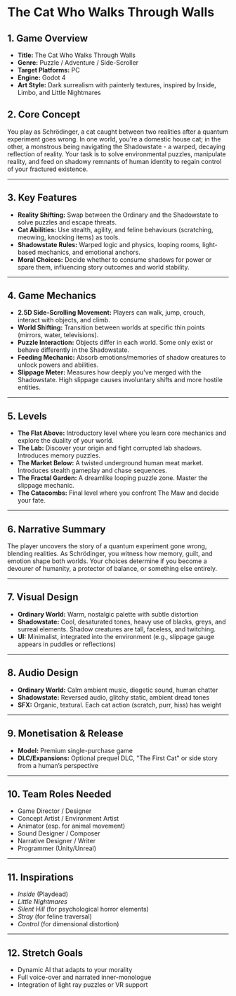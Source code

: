 # The Cat Who Walks Through Walls

## 1. Game Overview
- **Title:** The Cat Who Walks Through Walls
- **Genre:** Puzzle / Adventure / Side-Scroller
- **Target Platforms:** PC
- **Engine:** Godot 4
- **Art Style:** Dark surrealism with painterly textures, inspired by Inside, Limbo, and Little Nightmares

## 2. Core Concept 
You play as Schrödinger, a cat caught between two realities after a quantum experiment goes wrong. In one world, you're a domestic house cat; in the other, a monstrous being navigating the Shadowstate - a warped, decaying reflection of reality. Your task is to solve environmental puzzles, manipulate reality, and feed on shadowy remnants of human identity to regain control of your fractured existence.

---
## 3. Key Features
- **Reality Shifting:** Swap between the Ordinary and the Shadowstate to solve puzzles and escape threats.
- **Cat Abilities:** Use stealth, agility, and feline behaviours (scratching, meowing, knocking items) as tools.
- **Shadowstate Rules:** Warped logic and physics, looping rooms, light-based mechanics, and emotional anchors.
- **Moral Choices:** Decide whether to consume shadows for power or spare them, influencing story outcomes and world stability.

---
## 4. Game Mechanics
- **2.5D Side-Scrolling Movement:** Players can walk, jump, crouch, interact with objects, and climb.
- **World Shifting:** Transition between worlds at specific thin points (mirrors, water, televisions).
- **Puzzle Interaction:** Objects differ in each world. Some only exist or behave differently in the Shadowstate.
- **Feeding Mechanic:** Absorb emotions/memories of shadow creatures to unlock powers and abilities.
- **Slippage Meter:** Measures how deeply you've merged with the Shadowstate. High slippage causes involuntary shifts and more hostile entities.

---
## 5. Levels
- **The Flat Above:** Introductory level where you learn core mechanics and explore the duality of your world.
- **The Lab:** Discover your origin and fight corrupted lab shadows. Introduces memory puzzles.
- **The Market Below:** A twisted underground human meat market. Introduces stealth gameplay and chase sequences.
- **The Fractal Garden:** A dreamlike looping puzzle zone. Master the slippage mechanic.
- **The Catacombs:** Final level where you confront The Maw and decide your fate.

---
## 6. Narrative Summary 
The player uncovers the story of a quantum experiment gone wrong, blending realities. As Schrödinger, you witness how memory, guilt, and emotion shape both worlds. Your choices determine if you become a devourer of humanity, a protector of balance, or something else entirely.

---
## 7. Visual Design
- **Ordinary World:** Warm, nostalgic palette with subtle distortion
- **Shadowstate:** Cool, desaturated tones, heavy use of blacks, greys, and surreal elements. Shadow creatures are tall, faceless, and twitching.
- **UI:** Minimalist, integrated into the environment (e.g., slippage gauge appears in puddles or reflections)

---
## 8. Audio Design
- **Ordinary World:** Calm ambient music, diegetic sound, human chatter
- **Shadowstate:** Reversed audio, glitchy static, ambient dread tones
- **SFX:** Organic, textural. Each cat action (scratch, purr, hiss) has weight

---
## 9. Monetisation & Release
- **Model:** Premium single-purchase game
- **DLC/Expansions:** Optional prequel DLC, "The First Cat" or side story from a human’s perspective

---
## 10. Team Roles Needed
- Game Director / Designer
- Concept Artist / Environment Artist
- Animator (esp. for animal movement)
- Sound Designer / Composer
- Narrative Designer / Writer
- Programmer (Unity/Unreal)

---

## 11. Inspirations
- _Inside_ (Playdead)
- _Little Nightmares_
- _Silent Hill_ (for psychological horror elements)
- _Stray_ (for feline traversal)
- _Control_ (for dimensional distortion)

---

## 12. Stretch Goals
- Dynamic AI that adapts to your morality
- Full voice-over and narrated inner-monologue
- Integration of light ray puzzles or VR support

